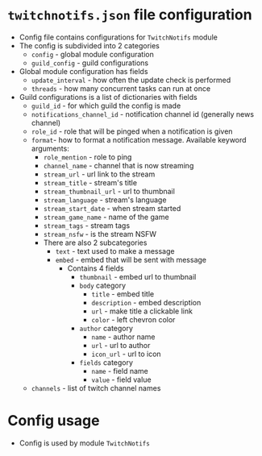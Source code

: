 # `twitchnotifs.json` file configuration
- Config file contains configurations for `TwitchNotifs` module
- The config is subdivided into 2 categories
  - `config` - global module configuration
  - `guild_config` - guild configurations
- Global module configuration has fields
  - `update_interval` - how often the update check is performed
  - `threads` - how many concurrent tasks can run at once
- Guild configurations is a list of dictionaries with fields
  - `guild_id` - for which guild the config is made
  - `notifications_channel_id` - notification channel id (generally news channel)
  - `role_id` - role that will be pinged when a notification is given
  - `format`- how to format a notification message. Available keyword arguments:
    - `role_mention` - role to ping
    - `channel_name` - channel that is now streaming
    - `stream_url` - url link to the stream
    - `stream_title` - stream's title
    - `stream_thumbnail_url` - url to thumbnail
    - `stream_language` - stream's language
    - `stream_start_date` - when stream started
    - `stream_game_name` - name of the game
    - `stream_tags` - stream tags
    - `stream_nsfw` - is the stream NSFW
    - There are also 2 subcategories
      - `text` - text used to make a message
      - `embed` - embed that will be sent with message
        - Contains 4 fields
          - `thumbnail` - embed url to thumbnail
          - `body` category
            - `title` - embed title
            - `description` - embed description
            - `url` - make title a clickable link
            - `color` - left chevron color
          - `author` category
            - `name` - author name
            - `url` - url to author
            - `icon_url` - url to icon
          - `fields` category
            - `name` - field name
            - `value` - field value
  - `channels` - list of twitch channel names


# Config usage
- Config is used by module `TwitchNotifs`
